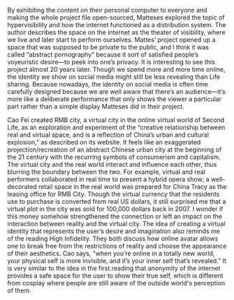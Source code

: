 By exhibiting the content on their personal computer to everyone and making the whole project file open-sourced, Matteses explored the topic of hypervisibility and how the internet functioned as a distribution system. The author describes the space on the internet as the theater of visibility, where we live and later start to perform ourselves. Mattes’ project opened up a space that was supposed to be private to the public, and I think it was called “abstract pornography” because it sort of satisfied people’s voyeuristic desire—to peek into one’s privacy. It is interesting to see this project almost 20 years later. Though we spend more and more time online, the identity we show on social media might still be less revealing than Life sharing. Because nowadays, the identity on social media is often time carefully designed because we are well aware that there’s an audience—it’s more like a deliberate performance that only shows the viewer a particular part rather than a simple display Matteses did in their project.

Cao Fei created RMB city, a virtual city in the online virtual world of Second Life, as an exploration and experiment of the “creative relationship between real and virtual space, and is a reflection of China’s urban and cultural explosion,” as described on its website. It feels like an exaggerated projection/recreation of an abstract Chinese urban city at the beginning of the 21 century with the recurring symbols of consumerism and capitalism. The virtual city and the real world interact and influence each other, thus blurring the boundary between the two. For example, virtual and real performers collaborated in real time to present a hybrid opera show; a well-decorated retail space in the real world was prepared for China Tracy as the leasing office for RMB City. Though the virtual currency that the residents use to purchase is converted from real US dollars, it still surprised me that a virtual plot in the city was sold for 100,000 dollars back in 2007. I wonder if this money somehow strengthened the connection or left an impact on the interaction between reality and the virtual city. The idea of creating a virtual identity that represents the user’s desire and imagination also reminds me of the reading High Infidelity. They both discuss how online avatar allows one to break free from the restrictions of reality and choose the appearance of their aesthetics. Cao says, "when you’re online in a totally new world, your physical self is more invisible, and it’s your inner self that’s revealed.” It is very similar to the idea in the first reading that anonymity of the internet provides a safe space for the user to show their true self, which is different from cosplay where people are still aware  of the outside world's perception of them.

